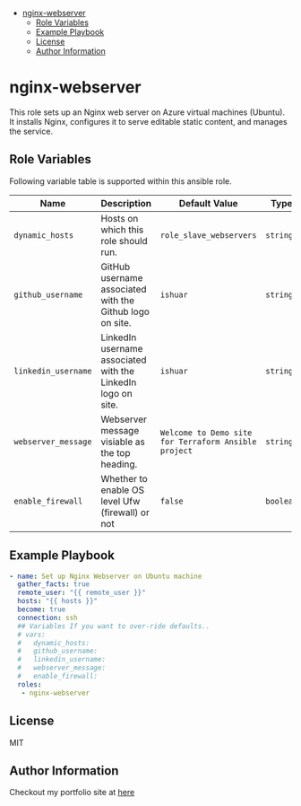 - [nginx-webserver](#nginx-webserver)
  - [Role Variables](#role-variables)
  - [Example Playbook](#example-playbook)
  - [License](#license)
  - [Author Information](#author-information)

nginx-webserver
===============

This role sets up an Nginx web server on Azure virtual machines (Ubuntu). It installs Nginx, configures it to serve  editable static content, and manages the service.

Role Variables
--------------

Following variable table is supported within this ansible role.

| Name                | Description                                                  | Default Value                                        | Type      | Required                                  |
|---------------------|--------------------------------------------------------------|------------------------------------------------------|-----------|-------------------------------------------|
| `dynamic_hosts`     | Hosts on which this role should run.                         | `role_slave_webservers`                              | `string`  | No, only relevant to dynamic inventories. |
| ``github_username`` | GitHub username associated with the Github logo on site.     | `ishuar`                                             | `string`  | No                                        |
| `linkedin_username` | LinkedIn username associated with the LinkedIn logo on site. | `ishuar`                                             | `string`  | No                                        |
| `webserver_message` | Webserver message visiable as the top heading.               | `Welcome to Demo site for Terraform Ansible project` | `string`  | No                                        |
| `enable_firewall`   | Whether to enable OS level Ufw (firewall) or not             | `false`                                              | `boolean` | No                                        |

Example Playbook
----------------

```yaml
- name: Set up Nginx Webserver on Ubuntu machine
  gather_facts: true
  remote_user: "{{ remote_user }}"
  hosts: "{{ hosts }}"
  become: true
  connection: ssh
  ## Variables If you want to over-ride defaults..
  # vars:
  #   dynamic_hosts:
  #   github_username:
  #   linkedin_username:
  #   webserver_message:
  #   enable_firewall:
  roles:
   - nginx-webserver
```

License
-------

MIT

Author Information
------------------

Checkout my portfolio site at [here](https://ishan.learndevops.in/)

